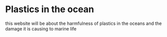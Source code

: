 # Plastics in the ocean
 this website will be about the harmfulness of plastics in the oceans and the damage it is causing to marine life
